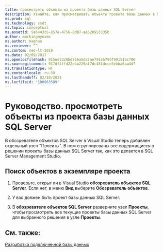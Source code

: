 ```yaml
---
title: просмотреть объекты из проекта базы данных SQL Server
description: Узнайте, как просматривать объекты проекта базы данных в SQL Server. Узнайте, как для этой задачи использовать узел проектов в обозревателе объектов SQL Server в Visual Studio.
ms.prod: sql
ms.technology: ssdt
ms.topic: conceptual
ms.assetid: 5a6443c6-857e-4756-8d87-ae520953335b
author: markingmyname
ms.author: maghan
ms.reviewer: “”
ms.custom: seo-lt-2019
ms.date: 02/09/2017
ms.openlocfilehash: 815ee5220bd716a5da7ae791eb790f99151bc706
ms.sourcegitcommit: 917df4ffd22e4a229af7dc481dcce3ebba0aa4d7
ms.translationtype: HT
ms.contentlocale: ru-RU
ms.lasthandoff: 02/10/2021
ms.locfileid: "100063589"
---
```

# <a name="how-to-browse-objects-in-a-sql-server-database-project"></a>Руководство. просмотреть объекты из проекта базы данных SQL Server

В обозревателе объектов SQL Server в Visual Studio теперь добавлен отдельный узел "Проекты". В нем сгруппированы все содержащиеся в решении проекты базы данных SQL Server так, как это делается в SQL Server Management Studio.  
  
## <a name="to-browse-objects-in-a-project-instance"></a>Поиск объектов в экземпляре проекта  
  
1.  Проверьте, открыт ли в Visual Studio **обозреватель объектов SQL Server**. Если нет, в меню **Вид** выберите **Обозреватель объектов**.  
  
2.  У вас должен быть проект базы данных SQL Server.  
  
3.  В **обозревателе объектов SQL Server** разверните узел **Проекты**, чтобы просмотреть все текущие проекты базы данных SQL Server для выбранного решения в узле **Проекты**.  
  
## <a name="see-also"></a>См. также:  
[Разработка подключенной базы данных](../ssdt/connected-database-development.md)  
  
